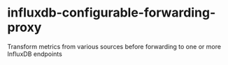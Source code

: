 influxdb-configurable-forwarding-proxy
======================================

Transform metrics from various sources before forwarding to one or more InfluxDB endpoints
